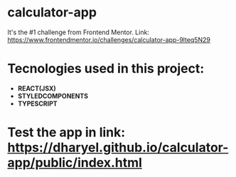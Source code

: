 # calculator-app
It's the #1 challenge from Frontend Mentor. Link: https://www.frontendmentor.io/challenges/calculator-app-9lteq5N29

# Tecnologies used in this project:
- <b>REACT(JSX)</b>
- <b>STYLEDCOMPONENTS</b>
- <b>TYPESCRIPT</b>

# Test the app in link: https://dharyel.github.io/calculator-app/public/index.html
